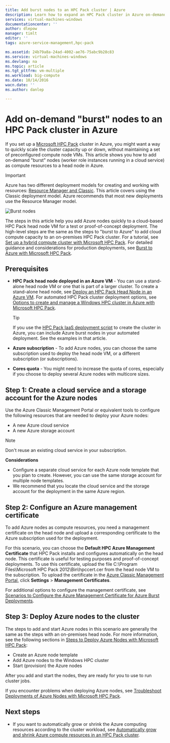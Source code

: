 ```yaml
---
title: Add burst nodes to an HPC Pack cluster | Azure
description: Learn how to expand an HPC Pack cluster in Azure on-demand by adding worker role instances running in a cloud service
services: virtual-machines-windows
documentationcenter: ''
author: dlepow
manager: timlt
editor: ''
tags: azure-service-management,hpc-pack

ms.assetid: 24b79a8a-24ad-4002-ae76-75abc9b28c83
ms.service: virtual-machines-windows
ms.devlang: na
ms.topic: article
ms.tgt_pltfrm: vm-multiple
ms.workload: big-compute
ms.date: 10/14/2016
wacn.date: ''
ms.author: danlep

---
```

# Add on-demand "burst" nodes to an HPC Pack cluster in Azure
If you set up a [Microsoft HPC Pack](https://technet.microsoft.com/zh-cn/library/cc514029) cluster in Azure, you might want a way to quickly scale the cluster capacity up or down, without maintaining a set of preconfigured compute node VMs. This article shows you how to add on-demand "burst" nodes (worker role instances
running in a cloud service) as compute resources to a
 head node in Azure. 

> [!IMPORTANT] 
> Azure has two different deployment models for creating and working with resources: [Resource Manager and Classic](../azure-resource-manager/resource-manager-deployment-model.md). This article covers using the Classic deployment model. Azure recommends that most new deployments use the Resource Manager model.

![Burst nodes][burst]

The steps in this article help you add Azure nodes quickly to a
cloud-based HPC Pack head node VM for a test or proof-of-concept deployment. The high-level steps are the same as the steps to "burst to Azure" to add cloud compute capacity to an
on-premises HPC Pack cluster. For a tutorial, see [Set up a hybrid compute cluster with Microsoft HPC Pack](../cloud-services/cloud-services-setup-hybrid-hpcpack-cluster.md). For
detailed guidance and considerations for production deployments, see
[Burst to Azure with Microsoft HPC
Pack](https://technet.microsoft.com/zh-cn/library/gg481749.aspx).

## Prerequisites
* **HPC Pack head node deployed in an Azure VM** - You can use a stand-alone head node VM or one that is part of a larger cluster. To create a stand-alone head node, see [Deploy an HPC
  Pack Head Node in an Azure VM](virtual-machines-windows-hpcpack-cluster-headnode.md?toc=%2fazure%2fvirtual-machines%2fwindows%2ftoc.json). For automated HPC Pack cluster deployment options, see [Options to create and manage a Windows HPC cluster in Azure with Microsoft HPC Pack](virtual-machines-windows-hpcpack-cluster-options.md?toc=%2fazure%2fvirtual-machines%2fwindows%2ftoc.json).

    > [!TIP]
    > If you use the [HPC Pack IaaS deployment script](virtual-machines-windows-classic-hpcpack-cluster-powershell-script.md?toc=%2fazure%2fvirtual-machines%2fwindows%2fclassic%2ftoc.json) to create the cluster in Azure,
    > you can include Azure burst nodes in your automated
    > deployment. See the examples in that article.
    > 
    > 
* **Azure subscription** - To add Azure nodes, you can choose the same
  subscription used to deploy the head node VM, or a different
  subscription (or subscriptions).
* **Cores quota** - You might need to increase the quota of cores, especially if you choose to deploy several Azure nodes with multicore sizes.

## Step 1: Create a cloud service and a storage account for the Azure nodes
Use the Azure Classic Management Portal or equivalent tools to configure the following resources that are needed to deploy
your Azure nodes:

* A new Azure cloud service
* A new Azure storage account

> [!NOTE]
> Don't reuse an existing cloud service in your subscription. 
> 
> 

**Considerations**

* Configure a separate cloud service for each Azure node template that you plan to create. However, you can use the same storage account for multiple node templates.
* We recommend that you locate the cloud service and the storage account for the deployment in the same Azure region.

## Step 2: Configure an Azure management certificate
To add Azure nodes as compute resources, you need a management
certificate on the head node and upload a corresponding certificate
 to the Azure subscription used for the deployment.

For this scenario, you can choose the **Default HPC Azure Management
Certificate** that HPC Pack installs and configures automatically on the
head node. This certificate is useful for testing purposes and
proof-of-concept deployments. To use this certificate, upload the
file C:\Program Files\Microsoft HPC Pack 2012\Bin\hpccert.cer from the head node VM to the
subscription. To upload the certificate in the [Azure Classic Management Portal](https://manage.windowsazure.cn), click **Settings** > **Management Certificates**.

For additional options to configure the management certificate, see
[Scenarios to Configure the Azure Management Certificate for Azure Burst
Deployments](http://technet.microsoft.com/zh-cn/library/gg481759.aspx).

## Step 3: Deploy Azure nodes to the cluster
The steps to add and start
Azure nodes in this scenario are generally the same as the steps with
an on-premises head node. For more information, see the following
sections in [Steps to Deploy Azure Nodes with Microsoft HPC Pack](https://technet.microsoft.com/zh-cn/library/gg481758.aspx):

* Create an Azure node template
* Add Azure nodes to the Windows HPC cluster
* Start (provision) the Azure nodes

After you add and start the nodes, they are ready for you to use to run cluster jobs.

If you encounter problems when deploying Azure nodes, see [Troubleshoot
Deployments of Azure Nodes with Microsoft HPC
Pack](http://technet.microsoft.com/zh-cn/library/jj159097.aspx).

## Next steps
* If you want to
  automatically grow or shrink the Azure computing resources according to
  the cluster workload, see [Automatically grow and shrink Azure compute resources in an HPC Pack cluster](virtual-machines-windows-classic-hpcpack-cluster-node-autogrowshrink.md?toc=%2fazure%2fvirtual-machines%2fwindows%2fclassic%2ftoc.json).

<!--Image references-->
[burst]: ./media/virtual-machines-windows-classic-hpcpack-cluster-node-burst/burst.png
